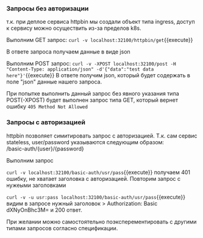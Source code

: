 ### Запросы без авторизации
т.к. при деплое сервиса httpbin мы создали объект типа ingress, доступ к сервису можно осуществить из-за пределов k8s.  

Выполним GET запрос:
`curl -v localhost:32100/httpbin/get`{{execute}}

В ответе запроса получаем данные в виде json

Выполним POST запрос:
`curl -v -XPOST localhost:32100/post -H "Content-Type: application/json" -d'{"data":"test data here"}'`{{execute}}
В ответе получим json, который будет содержать в поле "json" данные нашего запроса.

При попытке выполнить данный запрос без явного указания типа POST(-XPOST) будет выполнен запрос типа GET, который вернет ошибку `405 Method Not Allowed`

### Запросы с авторизацией

 httpbin позволяет симитировать запрос с авторизацией. Т.к. сам сервис stateless, user/password указываются следующим образом:  
 /basic-auth/{user}/{password}  

 Выполним запрос

`curl -v localhost:32100/basic-auth/usr/pass`{{execute}}
получаем 401 ошибку, не хватает заголовка с авторизацией. Повторим запрос с нужеыми заголовками

`curl -v -u usr:pass localhost:32100/basic-auth/usr/pass`{{execute}}
видим в запросе нужный заголовок > Authorization: Basic dXNyOnBhc3M=  и 200 ответ.


При желании можно самостоятельно поэксперементировать с другими типами запросов согласно спецификации.